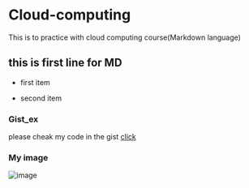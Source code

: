 # Cloud-computing
This is to practice with cloud computing course(Markdown language)

## this is first line for MD
* first item
- second item

### Gist_ex
please cheak my code in the gist [click](https://gist.github.com/Abdelrahman-gabr/248323e8ae12af1384e0da91ce583c2c)

### My image
![image](https://github.com/user-attachments/assets/cd7b49cb-a5d6-46d2-a2df-4caad56ebcb7)
